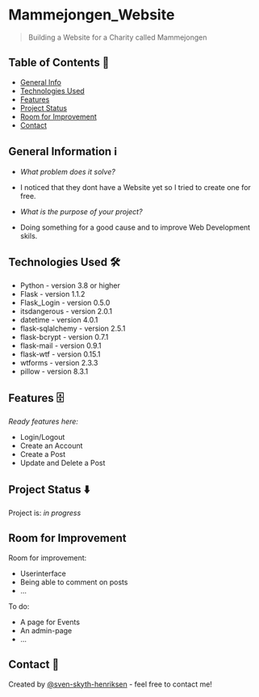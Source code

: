 # Mammejongen_Website

> Building a Website for a Charity called Mammejongen


## Table of Contents 📁

* [General Info](#general-information-ℹ%EF%B8%8F)
* [Technologies Used](#technologies-used-)
* [Features](#features-)
* [Project Status](#project-status-)
* [Room for Improvement](#room-for-improvement)
* [Contact](#contact-)



## General Information ℹ️

- <em>What problem does it solve?</em>
- I noticed that they dont have a Website yet so I tried to create one for free.

- <em>What is the purpose of your project?</em>
- Doing something for a good cause and to improve Web Development skils.


## Technologies Used 🛠

- Python - version 3.8 or higher
- Flask - version 1.1.2
- Flask_Login - version 0.5.0
- itsdangerous - version 2.0.1
- datetime - version 4.0.1
- flask-sqlalchemy - version 2.5.1
- flask-bcrypt - version 0.7.1 
- flask-mail - version 0.9.1
- flask-wtf - version 0.15.1
- wtforms - version 2.3.3
- pillow - version 8.3.1



## Features 🗄

<em>Ready features here:</em>
- Login/Logout
- Create an Account
- Create a Post
- Update and Delete a Post



## Project Status ⬇️

Project is: _in progress_ 


## Room for Improvement 

Room for improvement:
- Userinterface
- Being able to comment on posts
- ...

To do:
- A page for Events
- An admin-page
- ...



## Contact 📩
Created by [@sven-skyth-henriksen](https://github.com/Sven-Skyth-Henriksen) - feel free to contact me!

